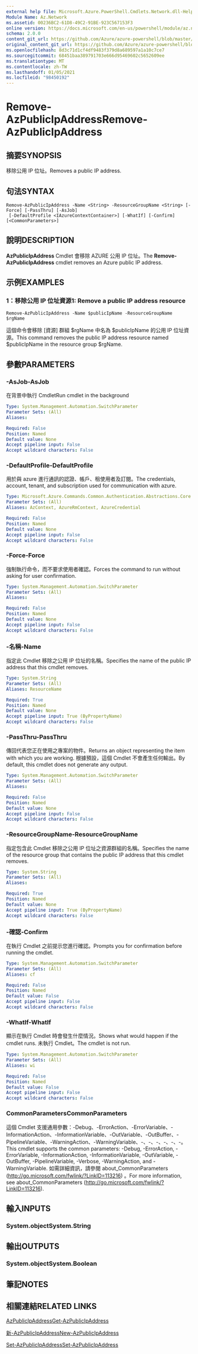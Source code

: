 ```yaml
---
external help file: Microsoft.Azure.PowerShell.Cmdlets.Network.dll-Help.xml
Module Name: Az.Network
ms.assetid: 00236BC2-61D8-49C2-91BE-923C567153F3
online version: https://docs.microsoft.com/en-us/powershell/module/az.network/remove-azpublicipaddress
schema: 2.0.0
content_git_url: https://github.com/Azure/azure-powershell/blob/master/src/Network/Network/help/Remove-AzPublicIpAddress.md
original_content_git_url: https://github.com/Azure/azure-powershell/blob/master/src/Network/Network/help/Remove-AzPublicIpAddress.md
ms.openlocfilehash: 8d3c71d1cf4df9483f379d8a689597a1a10c7ce7
ms.sourcegitcommit: 68451baa389791703e666d95469602c5652609ee
ms.translationtype: MT
ms.contentlocale: zh-TW
ms.lasthandoff: 01/05/2021
ms.locfileid: "98450192"
---
```

# <span data-ttu-id="14771-101">Remove-AzPublicIpAddress</span><span class="sxs-lookup"><span data-stu-id="14771-101">Remove-AzPublicIpAddress</span></span>

## <span data-ttu-id="14771-102">摘要</span><span class="sxs-lookup"><span data-stu-id="14771-102">SYNOPSIS</span></span>
<span data-ttu-id="14771-103">移除公用 IP 位址。</span><span class="sxs-lookup"><span data-stu-id="14771-103">Removes a public IP address.</span></span>

## <span data-ttu-id="14771-104">句法</span><span class="sxs-lookup"><span data-stu-id="14771-104">SYNTAX</span></span>

```
Remove-AzPublicIpAddress -Name <String> -ResourceGroupName <String> [-Force] [-PassThru] [-AsJob]
 [-DefaultProfile <IAzureContextContainer>] [-WhatIf] [-Confirm] [<CommonParameters>]
```

## <span data-ttu-id="14771-105">說明</span><span class="sxs-lookup"><span data-stu-id="14771-105">DESCRIPTION</span></span>
<span data-ttu-id="14771-106">**AzPublicIpAddress** Cmdlet 會移除 AZURE 公用 IP 位址。</span><span class="sxs-lookup"><span data-stu-id="14771-106">The **Remove-AzPublicIpAddress** cmdlet removes an Azure public IP address.</span></span>

## <span data-ttu-id="14771-107">示例</span><span class="sxs-lookup"><span data-stu-id="14771-107">EXAMPLES</span></span>

### <span data-ttu-id="14771-108">1：移除公用 IP 位址資源</span><span class="sxs-lookup"><span data-stu-id="14771-108">1: Remove a public IP address resource</span></span>
```
Remove-AzPublicIpAddress -Name $publicIpName -ResourceGroupName $rgName
```

<span data-ttu-id="14771-109">這個命令會移除 [資源] 群組 $rgName 中名為 $publicIpName 的公用 IP 位址資源。</span><span class="sxs-lookup"><span data-stu-id="14771-109">This command removes the public IP address resource named $publicIpName in the resource group $rgName.</span></span>

## <span data-ttu-id="14771-110">參數</span><span class="sxs-lookup"><span data-stu-id="14771-110">PARAMETERS</span></span>

### <span data-ttu-id="14771-111">-AsJob</span><span class="sxs-lookup"><span data-stu-id="14771-111">-AsJob</span></span>
<span data-ttu-id="14771-112">在背景中執行 Cmdlet</span><span class="sxs-lookup"><span data-stu-id="14771-112">Run cmdlet in the background</span></span>

```yaml
Type: System.Management.Automation.SwitchParameter
Parameter Sets: (All)
Aliases:

Required: False
Position: Named
Default value: None
Accept pipeline input: False
Accept wildcard characters: False
```

### <span data-ttu-id="14771-113">-DefaultProfile</span><span class="sxs-lookup"><span data-stu-id="14771-113">-DefaultProfile</span></span>
<span data-ttu-id="14771-114">用於與 azure 進行通訊的認證、帳戶、租使用者及訂閱。</span><span class="sxs-lookup"><span data-stu-id="14771-114">The credentials, account, tenant, and subscription used for communication with azure.</span></span>

```yaml
Type: Microsoft.Azure.Commands.Common.Authentication.Abstractions.Core.IAzureContextContainer
Parameter Sets: (All)
Aliases: AzContext, AzureRmContext, AzureCredential

Required: False
Position: Named
Default value: None
Accept pipeline input: False
Accept wildcard characters: False
```

### <span data-ttu-id="14771-115">-Force</span><span class="sxs-lookup"><span data-stu-id="14771-115">-Force</span></span>
<span data-ttu-id="14771-116">強制執行命令，而不要求使用者確認。</span><span class="sxs-lookup"><span data-stu-id="14771-116">Forces the command to run without asking for user confirmation.</span></span>

```yaml
Type: System.Management.Automation.SwitchParameter
Parameter Sets: (All)
Aliases:

Required: False
Position: Named
Default value: None
Accept pipeline input: False
Accept wildcard characters: False
```

### <span data-ttu-id="14771-117">-名稱</span><span class="sxs-lookup"><span data-stu-id="14771-117">-Name</span></span>
<span data-ttu-id="14771-118">指定此 Cmdlet 移除之公用 IP 位址的名稱。</span><span class="sxs-lookup"><span data-stu-id="14771-118">Specifies the name of the public IP address that this cmdlet removes.</span></span>

```yaml
Type: System.String
Parameter Sets: (All)
Aliases: ResourceName

Required: True
Position: Named
Default value: None
Accept pipeline input: True (ByPropertyName)
Accept wildcard characters: False
```

### <span data-ttu-id="14771-119">-PassThru</span><span class="sxs-lookup"><span data-stu-id="14771-119">-PassThru</span></span>
<span data-ttu-id="14771-120">傳回代表您正在使用之專案的物件。</span><span class="sxs-lookup"><span data-stu-id="14771-120">Returns an object representing the item with which you are working.</span></span>
<span data-ttu-id="14771-121">根據預設，這個 Cmdlet 不會產生任何輸出。</span><span class="sxs-lookup"><span data-stu-id="14771-121">By default, this cmdlet does not generate any output.</span></span>

```yaml
Type: System.Management.Automation.SwitchParameter
Parameter Sets: (All)
Aliases:

Required: False
Position: Named
Default value: None
Accept pipeline input: False
Accept wildcard characters: False
```

### <span data-ttu-id="14771-122">-ResourceGroupName</span><span class="sxs-lookup"><span data-stu-id="14771-122">-ResourceGroupName</span></span>
<span data-ttu-id="14771-123">指定包含此 Cmdlet 移除之公用 IP 位址之資源群組的名稱。</span><span class="sxs-lookup"><span data-stu-id="14771-123">Specifies the name of the resource group that contains the public IP address that this cmdlet removes.</span></span>

```yaml
Type: System.String
Parameter Sets: (All)
Aliases:

Required: True
Position: Named
Default value: None
Accept pipeline input: True (ByPropertyName)
Accept wildcard characters: False
```

### <span data-ttu-id="14771-124">-確認</span><span class="sxs-lookup"><span data-stu-id="14771-124">-Confirm</span></span>
<span data-ttu-id="14771-125">在執行 Cmdlet 之前提示您進行確認。</span><span class="sxs-lookup"><span data-stu-id="14771-125">Prompts you for confirmation before running the cmdlet.</span></span>

```yaml
Type: System.Management.Automation.SwitchParameter
Parameter Sets: (All)
Aliases: cf

Required: False
Position: Named
Default value: False
Accept pipeline input: False
Accept wildcard characters: False
```

### <span data-ttu-id="14771-126">-WhatIf</span><span class="sxs-lookup"><span data-stu-id="14771-126">-WhatIf</span></span>
<span data-ttu-id="14771-127">顯示在執行 Cmdlet 時會發生什麼情況。</span><span class="sxs-lookup"><span data-stu-id="14771-127">Shows what would happen if the cmdlet runs.</span></span>
<span data-ttu-id="14771-128">未執行 Cmdlet。</span><span class="sxs-lookup"><span data-stu-id="14771-128">The cmdlet is not run.</span></span>

```yaml
Type: System.Management.Automation.SwitchParameter
Parameter Sets: (All)
Aliases: wi

Required: False
Position: Named
Default value: False
Accept pipeline input: False
Accept wildcard characters: False
```

### <span data-ttu-id="14771-129">CommonParameters</span><span class="sxs-lookup"><span data-stu-id="14771-129">CommonParameters</span></span>
<span data-ttu-id="14771-130">這個 Cmdlet 支援通用參數：-Debug、-ErrorAction、-ErrorVariable、-InformationAction、-InformationVariable、-OutVariable、-OutBuffer、-PipelineVariable、-WarningAction、-WarningVariable、-、-、-、-、-、-。</span><span class="sxs-lookup"><span data-stu-id="14771-130">This cmdlet supports the common parameters: -Debug, -ErrorAction, -ErrorVariable, -InformationAction, -InformationVariable, -OutVariable, -OutBuffer, -PipelineVariable, -Verbose, -WarningAction, and -WarningVariable.</span></span> <span data-ttu-id="14771-131">如需詳細資訊，請參閱 about_CommonParameters (http://go.microsoft.com/fwlink/?LinkID=113216) 。</span><span class="sxs-lookup"><span data-stu-id="14771-131">For more information, see about_CommonParameters (http://go.microsoft.com/fwlink/?LinkID=113216).</span></span>

## <span data-ttu-id="14771-132">輸入</span><span class="sxs-lookup"><span data-stu-id="14771-132">INPUTS</span></span>

### <span data-ttu-id="14771-133">System.object</span><span class="sxs-lookup"><span data-stu-id="14771-133">System.String</span></span>

## <span data-ttu-id="14771-134">輸出</span><span class="sxs-lookup"><span data-stu-id="14771-134">OUTPUTS</span></span>

### <span data-ttu-id="14771-135">System.object</span><span class="sxs-lookup"><span data-stu-id="14771-135">System.Boolean</span></span>

## <span data-ttu-id="14771-136">筆記</span><span class="sxs-lookup"><span data-stu-id="14771-136">NOTES</span></span>

## <span data-ttu-id="14771-137">相關連結</span><span class="sxs-lookup"><span data-stu-id="14771-137">RELATED LINKS</span></span>

[<span data-ttu-id="14771-138">AzPublicIpAddress</span><span class="sxs-lookup"><span data-stu-id="14771-138">Get-AzPublicIpAddress</span></span>](./Get-AzPublicIpAddress.md)

[<span data-ttu-id="14771-139">新-AzPublicIpAddress</span><span class="sxs-lookup"><span data-stu-id="14771-139">New-AzPublicIpAddress</span></span>](./New-AzPublicIpAddress.md)

[<span data-ttu-id="14771-140">Set-AzPublicIpAddress</span><span class="sxs-lookup"><span data-stu-id="14771-140">Set-AzPublicIpAddress</span></span>](./Set-AzPublicIpAddress.md)


